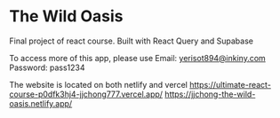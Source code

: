 # The Wild Oasis

Final project of react course. Built with React Query and Supabase

To access more of this app, please use
Email: yerisot894@inkiny.com
Password: pass1234

The website is located on both netlify and vercel
https://ultimate-react-course-p0dfk3hj4-jjchong777.vercel.app/
https://jjchong-the-wild-oasis.netlify.app/
